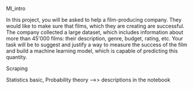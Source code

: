 Ml_intro


In this project, you will be asked to help a film-producing company. They would like to make sure that films, which they are creating are successful. The company collected a large dataset, which includes information about more than 45'000 films: their description, genre, budget, rating, etc.
Your task will be to suggest and justify a way to measure the success of the film and build a machine learning model, which is capable of predicting this quantity.

Scraping



Statistics basic, Probability theory -->> descriptions in the notebook
